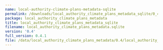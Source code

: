 ```yaml
---
name: local-authority-climate-plans-metadata-sqlite
permalink: /downloads/local_authority_climate_plans_metadata_sqlite/0_4
package: local_authority_climate_plans_metadata
title: local_authority_climate_plans_metadata_sqlite
filename: local_authority_climate_plans_metadata.sqlite
version: '0.4'
full_version: 0.4.1
file: /data/local_authority_climate_plans_metadata/0.4/local_authority_climate_plans_metadata.sqlite
---
```

